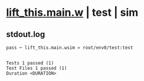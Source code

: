 # [lift_this.main.w](../../../../../examples/tests/valid/lift_this.main.w) | test | sim

## stdout.log
```log
pass ─ lift_this.main.wsim » root/env0/test:test
 
 
Tests 1 passed (1)
Test Files 1 passed (1)
Duration <DURATION>
```

